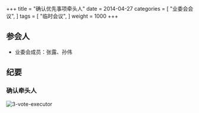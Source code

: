 +++
title = "确认优先事项牵头人"
date = 2014-04-27
categories = [
"业委会会议",
]
tags = [
"临时会议",
]
weight = 1000
+++

## 参会人

- 业委会成员：张露、孙伟

## 纪要

### 确认牵头人

![3-vote-executor](../images/3-vote-executor.jpeg)
